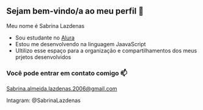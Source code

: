 ## Sejam bem-vindo/a ao meu perfil 👋

Meu nome é Sabrina Lazdenas

- Sou estudante no [Alura](https://www.alura.com.br)
- Estou me desenvolvendo na linguagem JaavaScript
- Ultilizo esse espaço para a organização e compartilhamentos dos meus prjetos desenvolvidos

### Você pode entrar em contato comigo 📫

Sabrina.almeida.lazdenas.2006@gmail.com

Intagram: @SabrinaLazdenas

